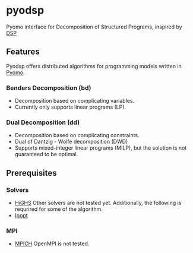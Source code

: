 # pyodsp
Pyomo interface for Decomposition of Structured Programs, inspired by [DSP](https://github.com/Argonne-National-Laboratory/DSP)

## Features
Pyodsp offers distributed algorithms for programming models written in [Pyomo](https://www.pyomo.org/).

### Benders Decomposition (bd)
- Decomposition based on complicating variables.
- Currently only supports linear programs (LP).
### Dual Decomposition (dd)
- Decomposition based on complicating constraints.
- Dual of Dantzig - Wolfe decomposition (DWD)
- Supports mixed-integer linear programs (MILP), but the solution is not guaranteed to be optimal.

## Prerequisites
### Solvers
- [HiGHS](https://highs.dev/)
Other solvers are not tested yet.
Additionally, the following is requrired for some of the algorithm.
- [Ipopt](https://github.com/coin-or/Ipopt)

### MPI
- [MPICH](https://www.mpich.org/)
OpenMPI is not tested.
